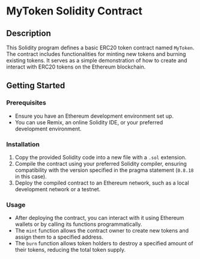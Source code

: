 # MyToken Solidity Contract

## Description
This Solidity program defines a basic ERC20 token contract named `MyToken`. The contract includes functionalities for minting new tokens and burning existing tokens. It serves as a simple demonstration of how to create and interact with ERC20 tokens on the Ethereum blockchain.

## Getting Started
### Prerequisites
- Ensure you have an Ethereum development environment set up.
- You can use Remix, an online Solidity IDE, or your preferred development environment.

### Installation
1. Copy the provided Solidity code into a new file with a `.sol` extension.
2. Compile the contract using your preferred Solidity compiler, ensuring compatibility with the version specified in the pragma statement (`0.8.18` in this case).
3. Deploy the compiled contract to an Ethereum network, such as a local development network or a testnet.

### Usage
- After deploying the contract, you can interact with it using Ethereum wallets or by calling its functions programmatically.
- The `mint` function allows the contract owner to create new tokens and assign them to a specified address.
- The `burn` function allows token holders to destroy a specified amount of their tokens, reducing the total token supply.

## Authors
- Metacrafter Chris
- [@metacraftersio](https://twitter.com/metacraftersio)

## License
This project is licensed under the MIT License. See the LICENSE.md file for details.

